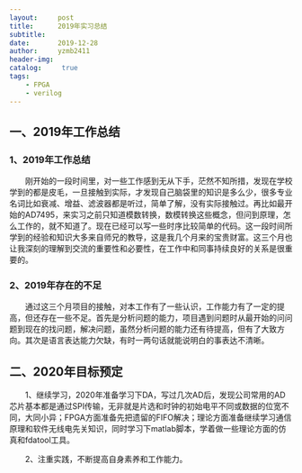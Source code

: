 ```yaml
---
layout:     post
title:      2019年实习总结
subtitle:   
date:       2019-12-28
author:     yzmb2411
header-img: 
catalog: 	 true
tags:
    - FPGA
    - verilog 
---
```


## 一、2019年工作总结

### 1、2019年工作总结

&emsp;&emsp;刚开始的一段时间里，对一些工作感到无从下手，茫然不知所措，发现在学校学到的都是皮毛，一旦接触到实际，才发现自己脑袋里的知识是多么少，很多专业名词比如衰减、增益、滤波器都是听过，简单了解，没有实际接触过。再比如最开始的AD7495，来实习之前只知道模数转换，数模转换这些概念，但问到原理，怎么工作的，就不知道了。现在已经可以写一些时序比较简单的代码。这一段时间所学到的经验和知识大多来自师兄的教导，这是我几个月来的宝贵财富。这三个月也让我深刻的理解到交流的重要性和必要性，在工作中和同事持续良好的关系是很重要的。

### 2、2019年存在的不足

&emsp;&emsp;通过这三个月项目的接触，对本工作有了一些认识，工作能力有了一定的提高，但还存在一些不足。首先是分析问题的能力，项目遇到问题时从最开始的问问题到现在的找问题，解决问题，虽然分析问题的能力还有待提高，但有了大致方向。其次是语言表达能力欠缺，有时一两句话就能说明白的事表达不清晰。

## 二、2020年目标预定

&emsp;&emsp;1、继续学习，2020年准备学习下DA，写过几次AD后，发现公司常用的AD芯片基本都是通过SPI传输，无非就是片选和时钟的初始电平不同或数据的位宽不同，大同小异；FPGA方面准备先把遗留的FIFO解决；理论方面准备继续学习通信原理和软件无线电先关知识，同时学习下matlab脚本，学着做一些理论方面的仿真和fdatool工具。

&emsp;&emsp;2、注重实践，不断提高自身素养和工作能力。